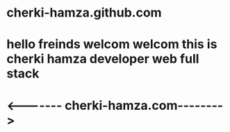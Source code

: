 # cherki-hamza.github.com
# hello freinds welcom welcom this is cherki hamza developer web full stack
# <------- cherki-hamza.com-------->
#
#
#
